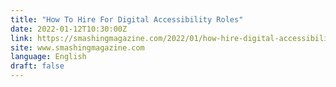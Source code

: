 ```yaml
---
title: "How To Hire For Digital Accessibility Roles"
date: 2022-01-12T10:30:00Z
link: https://smashingmagazine.com/2022/01/how-hire-digital-accessibility-roles/?utm_medium=RSS&utm_source=news.12bit.vn
site: www.smashingmagazine.com
language: English
draft: false
---
```

